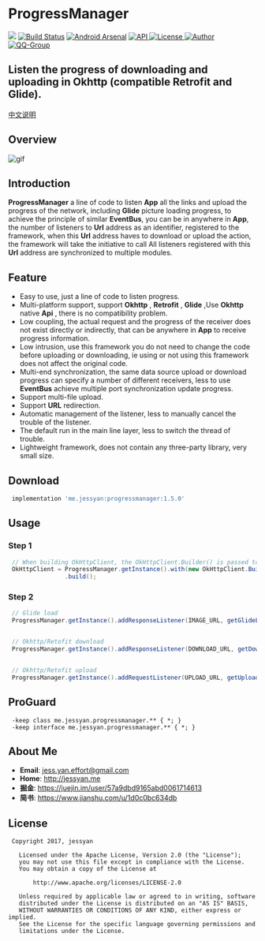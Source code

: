 # ProgressManager
[![](https://jitpack.io/v/kibotu/ProgressManager.svg)](https://jitpack.io/#kibotu/ProgressManager)
[![Build Status](https://app.travis-ci.com/kibotu/ProgressManager.svg?branch=master)](https://app.travis-ci.com/kibotu/ProgressManager)
[ ![Android Arsenal](https://img.shields.io/badge/Android%20Arsenal-ProgressManager-brightgreen.svg?style=flat-square)](https://android-arsenal.com/details/1/5865)
[ ![API](https://img.shields.io/badge/API-14%2B-blue.svg?style=flat-square) ](https://developer.android.com/about/versions/android-4.0.html)
[ ![License](http://img.shields.io/badge/License-Apache%202.0-blue.svg?style=flat-square) ](http://www.apache.org/licenses/LICENSE-2.0)
[ ![Author](https://img.shields.io/badge/Author-JessYan-orange.svg?style=flat-square) ](https://www.jianshu.com/u/1d0c0bc634db)
[ ![QQ-Group](https://img.shields.io/badge/QQ%E7%BE%A4-455850365%20%7C%20301733278-orange.svg?style=flat-square) ](https://shang.qq.com/wpa/qunwpa?idkey=7e59e59145e6c7c68932ace10f52790636451f01d1ecadb6a652b1df234df753)


## Listen the progress of  downloading and uploading in Okhttp (compatible Retrofit and Glide).

[中文说明](README-zh.md)

## Overview
![gif](arts/progressManager.gif)

## Introduction
**ProgressManager** a line of code to listen **App** all the links and upload the progress of the network, including **Glide** picture loading progress, to achieve the principle of similar **EventBus**, you can be in anywhere in **App**, the number of listeners to **Url** address as an identifier, registered to the framework, when this **Url** address haves to download or upload the action, the framework will take the initiative to call All listeners registered with this **Url** address are synchronized to multiple modules.


## Feature
* Easy to use, just a line of code to listen progress.
* Multi-platform support, support **Okhttp** , **Retrofit** , **Glide** ,Use **Okhttp** native **Api** , there is no compatibility problem.
* Low coupling, the actual request and the progress of the receiver does not exist directly or indirectly, that can be anywhere in **App** to receive progress information.
* Low intrusion, use this framework you do not need to change the code before uploading or downloading, ie using or not using this framework does not affect the original code.
* Multi-end synchronization, the same data source upload or download progress can specify a number of different receivers, less to use **EventBus** achieve multiple port synchronization update progress.
* Support multi-file upload.
* Support **URL** redirection.
* Automatic management of the listener, less to manually cancel the trouble of the listener.
* The default run in the main line layer, less to switch the thread of trouble.
* Lightweight framework, does not contain any three-party library, very small size.

## Download
``` gradle
 implementation 'me.jessyan:progressmanager:1.5.0'
```

## Usage
### Step 1
``` java
 // When building OkHttpClient, the OkHttpClient.Builder() is passed to the with() method to initialize the configuration
 OkHttpClient = ProgressManager.getInstance().with(new OkHttpClient.Builder())
                .build();
```

### Step 2
``` java
 // Glide load
 ProgressManager.getInstance().addResponseListener(IMAGE_URL, getGlideListener());


 // Okhttp/Retofit download
 ProgressManager.getInstance().addResponseListener(DOWNLOAD_URL, getDownloadListener());


 // Okhttp/Retofit upload
 ProgressManager.getInstance().addRequestListener(UPLOAD_URL, getUploadListener());
```


## ProGuard
```
 -keep class me.jessyan.progressmanager.** { *; }
 -keep interface me.jessyan.progressmanager.** { *; }
```

## About Me
* **Email**: <jess.yan.effort@gmail.com>
* **Home**: <http://jessyan.me>
* **掘金**: <https://juejin.im/user/57a9dbd9165abd0061714613>
* **简书**: <https://www.jianshu.com/u/1d0c0bc634db>

## License
```
 Copyright 2017, jessyan

   Licensed under the Apache License, Version 2.0 (the "License");
   you may not use this file except in compliance with the License.
   You may obtain a copy of the License at

       http://www.apache.org/licenses/LICENSE-2.0

   Unless required by applicable law or agreed to in writing, software
   distributed under the License is distributed on an "AS IS" BASIS,
   WITHOUT WARRANTIES OR CONDITIONS OF ANY KIND, either express or implied.
   See the License for the specific language governing permissions and
   limitations under the License.
```
